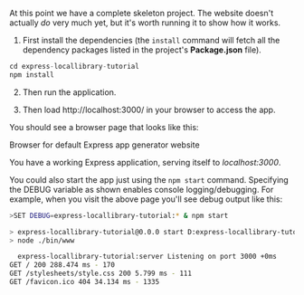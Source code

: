 At this point we have a complete skeleton project. The website doesn't actually _do_ very much yet, but it's worth running it to show how it works.

1. First install the dependencies (the `install` command will fetch all the dependency packages listed in the project's **Package.json** file). 

```js
cd express-locallibrary-tutorial
npm install
```

2. Then run the application. 

3. Then load http://localhost:3000/ in your browser to access the app.

You should see a browser page that looks like this:

[](https://storage.googleapis.com/codevolve-assets/internal/courses/Mozilla/ExpressGeneratorSkeletonWebsite.png)

Browser for default Express app generator website

You have a working Express application, serving itself to _localhost:3000_.

You could also start the app just using the `npm start` command. Specifying the DEBUG variable as shown enables console logging/debugging. For example, when you visit the above page you'll see debug output like this:
    
```bash
>SET DEBUG=express-locallibrary-tutorial:* & npm start

> express-locallibrary-tutorial@0.0.0 start D:express-locallibrary-tutorial
> node ./bin/www

  express-locallibrary-tutorial:server Listening on port 3000 +0ms
GET / 200 288.474 ms - 170
GET /stylesheets/style.css 200 5.799 ms - 111
GET /favicon.ico 404 34.134 ms - 1335
```
